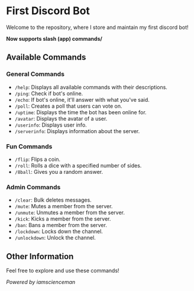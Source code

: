 # First Discord Bot

Welcome to the repository, where I store and maintain my first discord bot!

**Now supports slash (app) commands/**

## Available Commands

### General Commands
- `/help`: Displays all available commands with their descriptions.
- `/ping`: Check if bot's online.
- `/echo`: If bot's online, it'll answer with what you've said.
- `/poll`: Creates a poll that users can vote on.
- `/uptime`: Displays the time the bot has been online for.
- `/avatar`: Displays the avatar of a user.
- `/userinfo`: Displays user info.
- `/serverinfo`: Displays information about the server.

### Fun Commands
- `/flip`: Flips a coin.
- `/roll`: Rolls a dice with a specified number of sides.
- `/8ball`: Gives you a random answer.

### Admin Commands
- `/clear`: Bulk deletes messages.
- `/mute`: Mutes a member from the server.
- `/unmute`: Unmutes a member from the server.
- `/kick`: Kicks a member from the server.
- `/ban`: Bans a member from the server.
- `/lockdown`: Locks down the channel.
- `/unlockdown`: Unlock the channel.

## Other Information
Feel free to explore and use these commands!

*Powered by iamscienceman*
